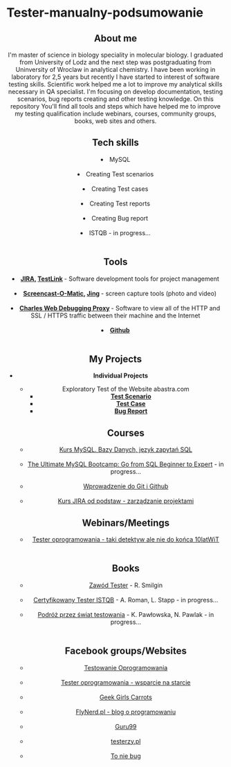 # Tester-manualny-podsumowanie

<header>
<h2>About me</h2>
<header/>


I'm master of science in biology speciality in molecular biology. I graduated from University of Lodz and the next step was postgraduating from Uninversity of Wroclaw in analytical chemistry. I have been working in laboratory for 2,5 years but recently I have started to interest of software testing skills. Scientific work helped me a lot to improve my analytical skills necessary in QA specialist.
I'm focusing on develop documentation, testing scenarios, bug reports creating and other testing knowledge. On this repository You'll find all tools and steps which have helped me to improve my testing qualification include webinars, courses, community groups, books, web sites and others.


<h2>Tech skills</h2>

<li><span style>MySQL
  </span></li> <br/>

<li><span style>Creating Test scenarios
  </span></li> <br/>

<li><span style>Creating Test cases
  </span></li> <br/>

<li><span style>Creating Test reports
  </span></li> <br/>

<li><span style>Creating Bug report
  </span></li> <br/>

<li><span style>ISTQB - in progress...
  </span></li>  <br/>


<h2>Tools</h2>

<li>
  <span style><b>
      <a href="https://www.atlassian.com/pl/software/jira">JIRA,</a> 
      <a href="http://testlink.org/">TestLink</a>
    </b> - Software development tools for project management
  </span></li> <br/>
  
<li>
  <span style><b>
    <a href="https://screencast-o-matic.com/">Screencast-O-Matic,</a>
    <a href="https://www.techsmith.com/jing-tool.html">Jing</a>
    </b> - screen capture tools (photo and video)
  </span></li> <br/>
  
<li>
  <span style><b>
    <a href="https://www.charlesproxy.com/">Charles Web Debugging Proxy</a>
    </b> - Software to view all of the HTTP and SSL / HTTPS traffic between their machine and the Internet  
  </span></li> <br/>
  
<li>
  <span style><b>
    <a href="https://github.com/">Github</a>
    </b>
  </span></li> <br/>
  
  
 <h2>My Projects</h2>
 
 <ul>
 <li><span style><b>Individual Projects</b>
         <ul>
         <li><span style>Exploratory Test of the Website abastra.com</span>
                    <ul>
                    <li><span style><b><a href="https://docs.google.com/spreadsheets/d/1gqdE1EaQb1KXTxgxoXOB8zVkxpBjjpiP/edit#gid=1276846784">Test Scenario</b></a></li>
                    <li><span style><b><a href="https://docs.google.com/spreadsheets/d/1YWj-KOR7EMsu_wu0CHcVDrqelyumL9hG/edit#gid=895458969">Test Case</b></a></li>
                    <li><span style><b><a href="https://docs.google.com/spreadsheets/d/1FOTvcLlw0_kdAW1215SDQaTSYXVjhULc/edit#gid=374608489">Bug Report</b></a></li>
                      </li>
           </ul>
                
  
<h2>Courses</h2>

<li>
  <span style>
    <a href="https://miroslawzelent.pl/kurs-mysql/">Kurs MySQL. Bazy Danych, język zapytań SQL</a>
  </span></li> <br/>
  
<li>
  <span style>
    <a href="https://www.udemy.com/course/the-ultimate-mysql-bootcamp-go-from-sql-beginner-to-expert/">The Ultimate MySQL Bootcamp: Go from SQL Beginner to Expert</a> - in progress...
      </span></li> <br/>
  
<li>
  <span style>
    <a href="https://www.udemy.com/course/kurs-git-i-github-od-podstaw/">Wprowadzenie do Git i Github</a>
      </span></li> <br/>
  
<li>
  <span style>
    <a href="https://strefakursow.pl/kursy/programowanie/kurs_jira_od_podstaw_-_zarzadzanie_projektami.html">Kurs JIRA od podstaw - zarządzanie projektami</a>
    
    
<h2>Webinars/Meetings</h2>

<li>
  <span style>
    <a href="https://www.facebook.com/events/383192025682843/">Tester oprogramowania - taki detektyw ale nie do końca 10latWiT</a>
  </span></li> <br/>
  
  
<h2>Books</h2>

<li>
  <span style>
    <a href="https://www.empik.com/zawod-tester-od-decyzji-do-zdobycia-doswiadczenia-smilgin-radoslaw,p1214300025,ksiazka-p?gclid=CjwKCAiAv4n9BRA9EiwA30WND5124T4eyVMj8WKobfZOVK5PPpdzLBihwOtSm8G8k0PiSBmpa4EafhoChEcQAvD_BwE&gclsrc=aw.ds">Zawód Tester</a> - R. Smilgin
  </span></li> <br/>
  
<li>
  <span style>
    <a href="https://helion.pl/ksiazki/certyfikowany-tester-istqb-poziom-podstawowy-adam-roman-lucjan-stapp,ctispp.htm#format/d">Certyfikowany Tester ISTQB</a> - A. Roman, L. Stapp - in progress...
  </span></li> <br/>
  
 <li>
  <span style>
    <a href="https://www.funwithbugs.com/store/">Podróż przez świat testowania</a> - K. Pawłowska, N. Pawlak - in progress...
  </span></li> <br/>
  
  
 <h2>Facebook groups/Websites</h2>
 
 <li>
  <span style>
    <a href="https://www.facebook.com/groups/TestowanieOprogramowania/">Testowanie Oprogramowania</a>
  </span></li> <br/>
  
 <li>
  <span style>
    <a href="https://www.facebook.com/groups/testeroprogramowania/">Tester oprogramowania - wsparcie na starcie</a>
  </span></li> <br/>
  
 <li>
  <span style>
    <a href="https://www.facebook.com/ggcarrots">Geek Girls Carrots</a>
  </span></li> <br/>
  
 <li>
  <span style>
    <a href="https://www.flynerd.pl">FlyNerd.pl - blog o programowaniu</a>
  </span></li> <br/>
  
 <li>
  <span style>
    <a href="https://www.guru99.com">Guru99</a>
  </span></li> <br/>
  
 <li>
  <span style>
    <a href="https://testerzy.pl">testerzy.pl</a>
  </span></li> <br/>
  
 <li>
  <span style>
    <a href="https://www.toniebug.pl">To nie bug</a>
  </span></li> <br/>
  
 
  
  
  



